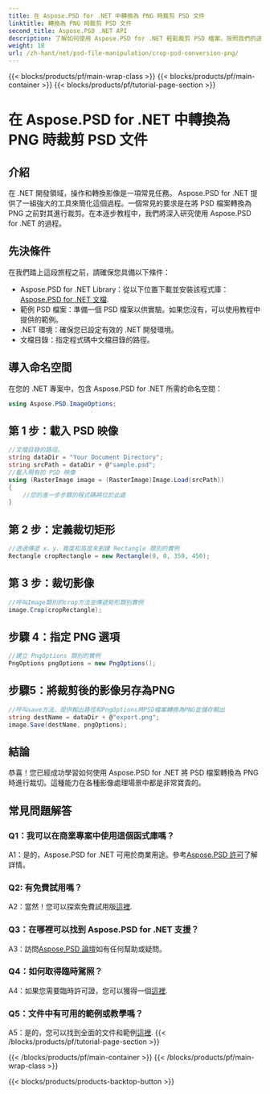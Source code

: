 ```yaml
---
title: 在 Aspose.PSD for .NET 中轉換為 PNG 時裁剪 PSD 文件
linktitle: 轉換為 PNG 時裁剪 PSD 文件
second_title: Aspose.PSD .NET API
description: 了解如何使用 Aspose.PSD for .NET 輕鬆裁剪 PSD 檔案。按照我們的逐步指南無縫轉換為 PNG。
weight: 18
url: /zh-hant/net/psd-file-manipulation/crop-psd-conversion-png/
---
```


{{< blocks/products/pf/main-wrap-class >}}
{{< blocks/products/pf/main-container >}}
{{< blocks/products/pf/tutorial-page-section >}}

# 在 Aspose.PSD for .NET 中轉換為 PNG 時裁剪 PSD 文件

## 介紹
在 .NET 開發領域，操作和轉換影像是一項常見任務。 Aspose.PSD for .NET 提供了一組強大的工具來簡化這個過程。一個常見的要求是在將 PSD 檔案轉換為 PNG 之前對其進行裁剪。在本逐步教程中，我們將深入研究使用 Aspose.PSD for .NET 的過程。
## 先決條件
在我們踏上這段旅程之前，請確保您具備以下條件：
-  Aspose.PSD for .NET Library：從以下位置下載並安裝該程式庫：[Aspose.PSD for .NET 文檔](https://reference.aspose.com/psd/net/).
- 範例 PSD 檔案：準備一個 PSD 檔案以供實驗。如果您沒有，可以使用教程中提供的範例。
- .NET 環境：確保您已設定有效的 .NET 開發環境。
- 文檔目錄：指定程式碼中文檔目錄的路徑。
## 導入命名空間
在您的 .NET 專案中，包含 Aspose.PSD for .NET 所需的命名空間：
```csharp
using Aspose.PSD.ImageOptions;
```
## 第 1 步：載入 PSD 映像
```csharp
//文檔目錄的路徑。
string dataDir = "Your Document Directory";
string srcPath = dataDir + @"sample.psd";
//載入現有的 PSD 映像
using (RasterImage image = (RasterImage)Image.Load(srcPath))
{
    //您的進一步步驟的程式碼將位於此處
}
```
## 第 2 步：定義裁切矩形
```csharp
//透過傳遞 x、y、寬度和高度來創建 Rectangle 類別的實例
Rectangle cropRectangle = new Rectangle(0, 0, 350, 450);
```
## 第 3 步：裁切影像
```csharp
//呼叫Image類別的crop方法並傳遞矩形類別實例
image.Crop(cropRectangle);
```
## 步驟 4：指定 PNG 選項
```csharp
//建立 PngOptions 類別的實例
PngOptions pngOptions = new PngOptions();
```
## 步驟5：將裁剪後的影像另存為PNG
```csharp
//呼叫save方法，提供輸出路徑和PngOptions將PSD檔案轉換為PNG並儲存輸出
string destName = dataDir + @"export.png";
image.Save(destName, pngOptions);
```
## 結論

恭喜！您已經成功學習如何使用 Aspose.PSD for .NET 將 PSD 檔案轉換為 PNG 時進行裁切。這種能力在各種影像處理場景中都是非常寶貴的。

## 常見問題解答

### Q1：我可以在商業專案中使用這個函式庫嗎？

 A1：是的，Aspose.PSD for .NET 可用於商業用途。參考[Aspose.PSD 許可](https://purchase.aspose.com/buy)了解詳情。

### Q2: 有免費試用嗎？

A2：當然！您可以探索免費試用版[這裡](https://releases.aspose.com/).

### Q3：在哪裡可以找到 Aspose.PSD for .NET 支援？

 A3：訪問[Aspose.PSD 論壇](https://forum.aspose.com/c/psd/34)如有任何幫助或疑問。

### Q4：如何取得臨時駕照？

A4：如果您需要臨時許可證，您可以獲得一個[這裡](https://purchase.aspose.com/temporary-license/).

### Q5：文件中有可用的範例或教學嗎？

 A5：是的，您可以找到全面的文件和範例[這裡](https://reference.aspose.com/psd/net/).
{{< /blocks/products/pf/tutorial-page-section >}}

{{< /blocks/products/pf/main-container >}}
{{< /blocks/products/pf/main-wrap-class >}}

{{< blocks/products/products-backtop-button >}}
